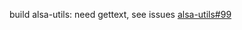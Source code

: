 build alsa-utils: need gettext, see issues [alsa-utils#99](https://github.com/alsa-project/alsa-utils/issues/99)
